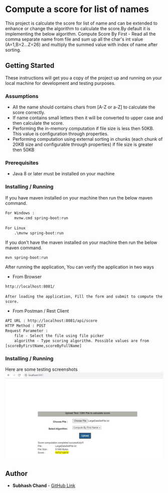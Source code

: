 # Compute a score for list of names
This project is calculate the score for list of name and can be extended to enhance or change the algorithm to calculate the score.By default it is implementing the below algorithm. 
Compute Score By First -  Read all the comma separate name from file and sum up all the char's int value (A=1,B=2...Z=26) and multiply the summed value with index of name after sorting.

## Getting Started
These instructions will get you a copy of the project up and running on your local machine for development and testing purposes.

### Assumptions
- All the name should contains chars from [A-Z or a-Z] to calculate the score correctly.
- If name contains small letters then it will be converted to upper case and then calculate the score.
- Performing the in-memory computation if file size is less then 50KB. This value is configuration through properties.
- Performing computation using external sorting in chunks (each chunk of 20KB size and configurable through properties) if file size is greater then 50KB

### Prerequisites
- Java 8 or later must be installed on your machine

### Installing / Running
If you have maven installed on your machine then run the below maven command.
```
For Windows :
	mvnw.cmd spring-boot:run
	
For Linux
	.\mvnw spring-boot:run
```
If you don't have the maven installed on your machine then run the below maven command.
```
mvn spring-boot:run
```
After running the application, You can verify the application in two ways
- From Browser
```
http://localhost:8081/

After loading the application, Fill the form and submit to compute the score.

```
- From Postman / Rest Client
```
API URL : http://localhost:8081/api/score
HTTP Method : POST
Request Parameter : 
	file - Select the file using file picker
	algorithm - Type scoring algorithm. Possible values are from [scoreByFirstName,scoreByFullName]
```
### Installing / Running
Here are some testing screenshots
![Score Calculation](/Testing_Guidence.JPG?raw=true)

## Author
* **Subhash Chand** - [GitHub Link](https://github.com/subhash982)
